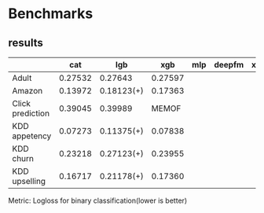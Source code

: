 # Benchmarks

## results

|                  | cat     | lgb        | xgb     | mlp  | deepfm | xdeepfm | tabnet |
| ---------------- | ------- | ---------- | ------- | ---- | ------ | ------- | ------ |
| Adult            | 0.27532 | 0.27643    | 0.27597 |      |        |         |        |
| Amazon           | 0.13972 | 0.18123(+) | 0.17363 |      |        |         |        |
| Click prediction | 0.39045 | 0.39989    | MEMOF   |      |        |         |        |
| KDD appetency    | 0.07273 | 0.11375(+) | 0.07838 |      |        |         |        |
| KDD churn        | 0.23218 | 0.27123(+) | 0.23955 |      |        |         |        |
| KDD upselling    | 0.16717 | 0.21178(+) | 0.17360 |      |        |         |        |

Metric: Logloss for binary classification(lower is better)